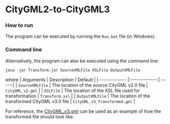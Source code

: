 # CityGML2-to-CityGML3

### How to run
The program can be executed by running the `Run.bat` file (in Windows).

### Command line
Alternatively, the program can also be executed using the command line:
```batch
java -jar Transform.jar SourceXMLFile XSLFile OutputXMLFile
```
where 
| Arguments        | Description           | Default  |
| ------------- |:-------------:| -----:|
| `SourceXMLFile`      | The location of the source CityGML v2.0 file | `CityGML_v2.gml` |
| `XSLFile`      | The location of the XSL file used for transformation | `Transform.xsl` |
| `OutputXMLFile`      | The location of the transformed CityGML v3.0 file | `CityGML_v3_Transformed.gml` |

For reference, the [CityGML_v3.gml](CityGML_v3.gml) can be used as an example of how the transformed file should look like.